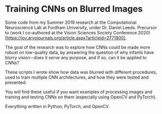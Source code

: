 # Training CNNs on Blurred Images
Some code from my Summer 2019 research at the Computational Neuroscience Lab at Fordham University, under Dr. Daniel Leeds.
Precursor to (work I co-authored at the Vision Sciences Society Conference 2020)[https://jov.arvojournals.org/article.aspx?articleid=2771800].

The goal of the research was to explore how CNNs could be made more robust on low-quality data, by answering the question of why infants have blurry vision--does it serve any purpose, and if so, can it be applied to CNNs?

These scripts I wrote show how data was blurred with different procedures, used to train multiple CNN architectures, and how they were tested and presented.

You will find these useful if you want examples of processing images and training and testing CNNs on them (especially using OpenCV and PyTorch).

Everything written in Python, PyTorch, and OpenCV.
